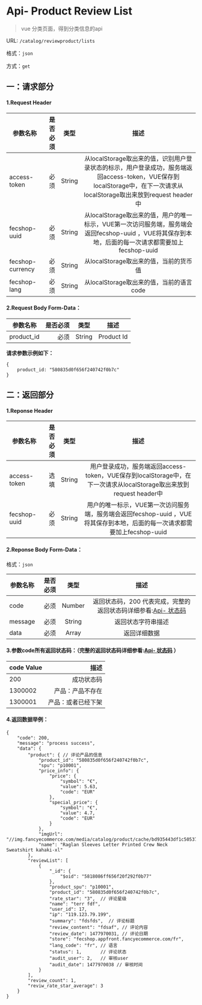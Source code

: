 Api- Product Review List
================

> vue 分类页面，得到分类信息的api

URL: `/catalog/reviewproduct/lists`

格式：`json`

方式：`get`


一：请求部分
---------

#### 1.Request Header


| 参数名称          | 是否必须    |  类型        |  描述     |
| ------------------| -----:      | :----:       |:----:     |
| access-token      | 必须        |   String     | 从localStorage取出来的值，识别用户登录状态的标示，用户登录成功，服务端返回access-token，VUE保存到localStorage中，在下一次请求从localStorage取出来放到request header中   |
| fecshop-uuid      | 必须        |   String     | 从localStorage取出来的值，用户的唯一标示，VUE第一次访问服务端，服务端会返回fecshop-uuid ，VUE将其保存到本地，后面的每一次请求都需要加上fecshop-uuid    |
| fecshop-currency  | 必须        |   String     | 从localStorage取出来的值，当前的货币值  |
| fecshop-lang      | 必须        |   String     | 从localStorage取出来的值，当前的语言code  |


#### 2.Request Body Form-Data：


| 参数名称        | 是否必须    |  类型        |  描述     |
| ----------------| -----:      | :----:       |:----:     |
| product_id      | 必须        |   String     | Product Id    |


**请求参数示例如下：**

```
{
    product_id: "580835d0f656f240742f0b7c"
}
```

二：返回部分
----------

#### 1.Reponse Header

| 参数名称          | 是否必须    |  类型        |  描述     |
| ------------------| -----:      | :----:       |:----:     |
| access-token      | 选填        |   String     | 用户登录成功，服务端返回access-token，VUE保存到localStorage中，在下一次请求从localStorage取出来放到request header中   |
| fecshop-uuid      | 必须        |   String     | 用户的唯一标示，VUE第一次访问服务端，服务端会返回fecshop-uuid ，VUE将其保存到本地，后面的每一次请求都需要加上fecshop-uuid    |

#### 2.Reponse Body Form-Data：

格式：`json`

| 参数名称        | 是否必须    |  类型       |  描述        |
| ----------------| -----:      | :----:      |:----:        | 
| code            | 必须        |   Number    | 返回状态码，200 代表完成，完整的返回状态码详细参看:[Api- 状态码](fecshop-server-return-code.md) |
| message         | 必须        |   String    | 返回状态字符串描述  |
| data            | 必须        |   Array     | 返回详细数据        |

#### 3.参数code所有返回状态码：（完整的返回状态码详细参看:[Api- 状态码](fecshop-server-return-code.md) ）

| code Value      |        描述                                        |
| ----------------| --------------------------------------------------:| 
| 200             | 成功状态码                                         |  
| 1300002         | 产品：产品不存在                    | 
| 1300001         | 产品：或者已经下架                  | 


 
#### 4.返回数据举例：

```
{
    "code": 200,
    "message": "process success",
    "data": {
        "product": { // 评论产品的信息
            "product_id": "580835d0f656f240742f0b7c",
            "spu": "p10001",
            "price_info": {
                "price": {
                    "symbol": "€",
                    "value": 5.63,
                    "code": "EUR"
                },
                "special_price": {
                    "symbol": "€",
                    "value": 4.7,
                    "code": "EUR"
                }
            },
            "imgUrl": "//img.fancyecommerce.com/media/catalog/product/cache/bd935443df1c50537d4edaab4af5d446/150/150/2/01/20160905101021_28071.jpg",
            "name": "Raglan Sleeves Letter Printed Crew Neck Sweatshirt kahaki-xl"
        },
        "reviewList": [
            {
                "_id": {
                    "$oid": "5818086ff656f20f292f0b77"
                },
                "product_spu": "p10001",
                "product_id": "580835d0f656f240742f0b7c",
                "rate_star": "3",  // 评论星级
                "name": "terr fdf",
                "user_id": 17,
                "ip": "119.123.79.199",
                "summary": "fdsfds",  // 评论标题
                "review_content": "fdsaf", // 评论内容
                "review_date": 1477970031, // 评论日期
                "store": "fecshop.appfront.fancyecommerce.com/fr",
                "lang_code": "fr", // 语言
                "status": 1,       // 评论状态
                "audit_user": 2,   // 审核user
                "audit_date": 1477970038 // 审核时间
            }
        ],
        "review_count": 1,
        "reviw_rate_star_average": 3
    }
}
```